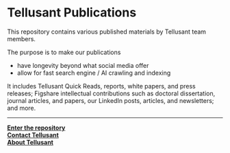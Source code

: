 # Tellusant Publications
This repository contains various published materials by Tellusant team members.  

The purpose is to make our publications  
- have longevity beyond what social media offer  
- allow for fast search engine / AI crawling and indexing    

It includes Tellusant Quick Reads, reports, white papers, and press releases; Figshare intellectual contributions such as doctoral dissertation, journal articles, and papers, our LinkedIn posts, articles, and newsletters; and more.  

---

**[Enter the repository](index.md)**  
**[Contact Tellusant](contact.md)**  
**[About Tellusant](about.md)**  
